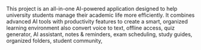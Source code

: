 This project is an all-in-one AI-powered application designed to help university students manage their academic life more efficiently. It combines advanced AI tools with productivity features to create a smart, organized learning environment also convert voice to text, offline access, quiz generator, AI assistant, notes & reminders, exam scheduling, study guides, organized folders, student community,
